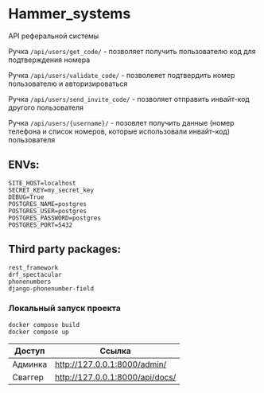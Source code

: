 # Hammer_systems

API реферальной системы

Ручка ```/api/users/get_code/``` - позволяет получить пользователю код для подтверждения номера

Ручка ```/api/users/validate_code/``` - позволеяет подтвердить номер пользователю и авторизироваться 

Ручка ```/api/users/send_invite_code/``` - позволяет отправить инвайт-код другого пользователя

Ручка ```/api/users/{username}/``` - позовлет получить данные (номер телефона и 
список номеров, которые использовали инвайт-код) пользователя 

## ENVs:
```
SITE_HOST=localhost
SECRET_KEY=my_secret_key
DEBUG=True
POSTGRES_NAME=postgres
POSTGRES_USER=postgres
POSTGRES_PASSWORD=postgres
POSTGRES_PORT=5432
```

## Third party packages:
```
rest_framework
drf_spectacular
phonenumbers
django-phonenumber-field
```

### Локальный запуск проекта 
```shell
docker compose build
docker compose up
```

| Доступ  | Ссылка                          |
|---------|---------------------------------|
| Админка | http://127.0.0.1:8000/admin/    |
| Сваггер | http://127.0.0.1:8000/api/docs/ |
